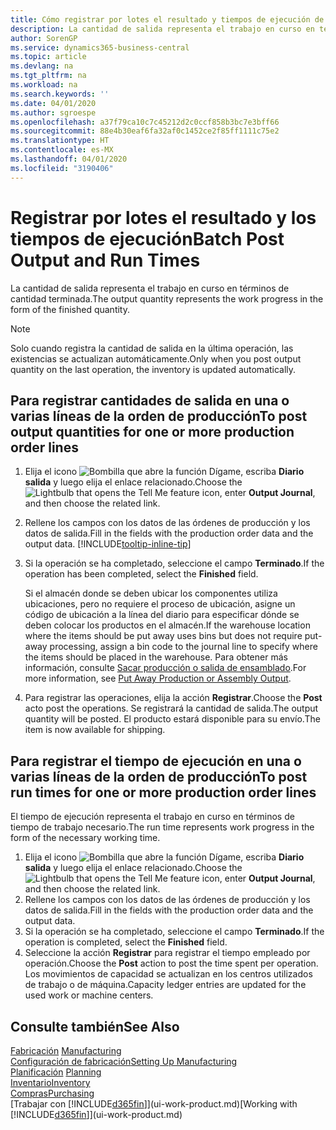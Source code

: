 ```yaml
---
title: Cómo registrar por lotes el resultado y tiempos de ejecución de producción | Documentos de Microsoft
description: La cantidad de salida representa el trabajo en curso en términos de cantidad terminada.
author: SorenGP
ms.service: dynamics365-business-central
ms.topic: article
ms.devlang: na
ms.tgt_pltfrm: na
ms.workload: na
ms.search.keywords: ''
ms.date: 04/01/2020
ms.author: sgroespe
ms.openlocfilehash: a37f79ca10c7c45212d2c0ccf858b3bc7e3bff66
ms.sourcegitcommit: 88e4b30eaf6fa32af0c1452ce2f85ff1111c75e2
ms.translationtype: HT
ms.contentlocale: es-MX
ms.lasthandoff: 04/01/2020
ms.locfileid: "3190406"
---
```

# <a name="batch-post-output-and-run-times"></a><span data-ttu-id="c0b55-103">Registrar por lotes el resultado y los tiempos de ejecución</span><span class="sxs-lookup"><span data-stu-id="c0b55-103">Batch Post Output and Run Times</span></span>
<span data-ttu-id="c0b55-104">La cantidad de salida representa el trabajo en curso en términos de cantidad terminada.</span><span class="sxs-lookup"><span data-stu-id="c0b55-104">The output quantity represents the work progress in the form of the finished quantity.</span></span>  

> [!NOTE]
> <span data-ttu-id="c0b55-105">Solo cuando registra la cantidad de salida en la última operación, las existencias se actualizan automáticamente.</span><span class="sxs-lookup"><span data-stu-id="c0b55-105">Only when you post output quantity on the last operation, the inventory is updated automatically.</span></span>  

## <a name="to-post-output-quantities-for-one-or-more-production-order-lines"></a><span data-ttu-id="c0b55-106">Para registrar cantidades de salida en una o varias líneas de la orden de producción</span><span class="sxs-lookup"><span data-stu-id="c0b55-106">To post output quantities for one or more production order lines</span></span>
1. <span data-ttu-id="c0b55-107">Elija el icono ![Bombilla que abre la función Dígame](media/ui-search/search_small.png "Dígame qué desea hacer"), escriba **Diario salida** y luego elija el enlace relacionado.</span><span class="sxs-lookup"><span data-stu-id="c0b55-107">Choose the ![Lightbulb that opens the Tell Me feature](media/ui-search/search_small.png "Tell me what you want to do") icon, enter **Output Journal**, and then choose the related link.</span></span>  
2. <span data-ttu-id="c0b55-108">Rellene los campos con los datos de las órdenes de producción y los datos de salida.</span><span class="sxs-lookup"><span data-stu-id="c0b55-108">Fill in the fields with the production order data and the output data.</span></span> [!INCLUDE[tooltip-inline-tip](includes/tooltip-inline-tip_md.md)]
3. <span data-ttu-id="c0b55-109">Si la operación se ha completado, seleccione el campo **Terminado**.</span><span class="sxs-lookup"><span data-stu-id="c0b55-109">If the operation has been completed, select the **Finished** field.</span></span>  

    <span data-ttu-id="c0b55-110">Si el almacén donde se deben ubicar los componentes utiliza ubicaciones, pero no requiere el proceso de ubicación,  asigne un código de ubicación a la línea del diario para especificar dónde se deben colocar los productos en el almacén.</span><span class="sxs-lookup"><span data-stu-id="c0b55-110">If the warehouse location where the items should be put away uses bins but does not require put-away processing,  assign a bin code to the journal line to specify where the items should be placed in the warehouse.</span></span> <span data-ttu-id="c0b55-111">Para obtener más información, consulte [Sacar producción o salida de ensamblado](warehouse-how-to-put-away-production-output.md).</span><span class="sxs-lookup"><span data-stu-id="c0b55-111">For more information, see [Put Away Production or Assembly Output](warehouse-how-to-put-away-production-output.md).</span></span>  

4. <span data-ttu-id="c0b55-112">Para registrar las operaciones, elija la acción **Registrar**.</span><span class="sxs-lookup"><span data-stu-id="c0b55-112">Choose the **Post** acto post the operations.</span></span> <span data-ttu-id="c0b55-113">Se registrará la cantidad de salida.</span><span class="sxs-lookup"><span data-stu-id="c0b55-113">The output quantity will be posted.</span></span> <span data-ttu-id="c0b55-114">El producto estará disponible para su envío.</span><span class="sxs-lookup"><span data-stu-id="c0b55-114">The item is now available for shipping.</span></span>  

## <a name="to-post-run-times-for-one-or-more-production-order-lines"></a><span data-ttu-id="c0b55-115">Para registrar el tiempo de ejecución en una o varias líneas de la orden de producción</span><span class="sxs-lookup"><span data-stu-id="c0b55-115">To post run times for one or more production order lines</span></span>
<span data-ttu-id="c0b55-116">El tiempo de ejecución representa el trabajo en curso en términos de tiempo de trabajo necesario.</span><span class="sxs-lookup"><span data-stu-id="c0b55-116">The run time represents work progress in the form of the necessary working time.</span></span>    

1.  <span data-ttu-id="c0b55-117">Elija el icono ![Bombilla que abre la función Dígame](media/ui-search/search_small.png "Dígame qué desea hacer"), escriba **Diario salida** y luego elija el enlace relacionado.</span><span class="sxs-lookup"><span data-stu-id="c0b55-117">Choose the ![Lightbulb that opens the Tell Me feature](media/ui-search/search_small.png "Tell me what you want to do") icon, enter **Output Journal**, and then choose the related link.</span></span>  
2. <span data-ttu-id="c0b55-118">Rellene los campos con los datos de las órdenes de producción y los datos de salida.</span><span class="sxs-lookup"><span data-stu-id="c0b55-118">Fill in the fields with the production order data and the output data.</span></span>  
3.  <span data-ttu-id="c0b55-119">Si la operación se ha completado, seleccione el campo **Terminado**.</span><span class="sxs-lookup"><span data-stu-id="c0b55-119">If the operation is completed, select the **Finished** field.</span></span>  
4. <span data-ttu-id="c0b55-120">Seleccione la acción **Registrar** para registrar el tiempo empleado por operación.</span><span class="sxs-lookup"><span data-stu-id="c0b55-120">Choose the **Post** action to post the time spent per operation.</span></span> <span data-ttu-id="c0b55-121">Los movimientos de capacidad se actualizan en los centros utilizados de trabajo o de máquina.</span><span class="sxs-lookup"><span data-stu-id="c0b55-121">Capacity ledger entries are updated for the used work or machine centers.</span></span>

## <a name="see-also"></a><span data-ttu-id="c0b55-122">Consulte también</span><span class="sxs-lookup"><span data-stu-id="c0b55-122">See Also</span></span>  
<span data-ttu-id="c0b55-123">[Fabricación](production-manage-manufacturing.md)  </span><span class="sxs-lookup"><span data-stu-id="c0b55-123">[Manufacturing](production-manage-manufacturing.md)  </span></span>  
[<span data-ttu-id="c0b55-124">Configuración de fabricación</span><span class="sxs-lookup"><span data-stu-id="c0b55-124">Setting Up Manufacturing</span></span>](production-configure-production-processes.md)  
<span data-ttu-id="c0b55-125">[Planificación](production-planning.md)    </span><span class="sxs-lookup"><span data-stu-id="c0b55-125">[Planning](production-planning.md)    </span></span>  
[<span data-ttu-id="c0b55-126">Inventario</span><span class="sxs-lookup"><span data-stu-id="c0b55-126">Inventory</span></span>](inventory-manage-inventory.md)  
[<span data-ttu-id="c0b55-127">Compras</span><span class="sxs-lookup"><span data-stu-id="c0b55-127">Purchasing</span></span>](purchasing-manage-purchasing.md)  
<span data-ttu-id="c0b55-128">[Trabajar con [!INCLUDE[d365fin](includes/d365fin_md.md)]](ui-work-product.md)</span><span class="sxs-lookup"><span data-stu-id="c0b55-128">[Working with [!INCLUDE[d365fin](includes/d365fin_md.md)]](ui-work-product.md)</span></span>
